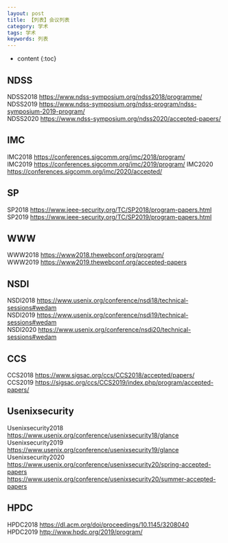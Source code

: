 ```yaml
---
layout: post
title: 【列表】会议列表
category: 学术
tags: 学术
keywords: 列表
---
```

* content
{:toc}

## NDSS
NDSS2018 <https://www.ndss-symposium.org/ndss2018/programme/>  
NDSS2019 <https://www.ndss-symposium.org/ndss-program/ndss-symposium-2019-program/>  
NDSS2020 <https://www.ndss-symposium.org/ndss2020/accepted-papers/>

## IMC
IMC2018 <https://conferences.sigcomm.org/imc/2018/program/>  
IMC2019 <https://conferences.sigcomm.org/imc/2019/program/>
IMC2020 <https://conferences.sigcomm.org/imc/2020/accepted/>

## SP
SP2018 <https://www.ieee-security.org/TC/SP2018/program-papers.html>  
SP2019 <https://www.ieee-security.org/TC/SP2019/program-papers.html>

## WWW
WWW2018 <https://www2018.thewebconf.org/program/>  
WWW2019 <https://www2019.thewebconf.org/accepted-papers>  

## NSDI
NSDI2018 <https://www.usenix.org/conference/nsdi18/technical-sessions#wedam>  
NSDI2019 <https://www.usenix.org/conference/nsdi19/technical-sessions#wedam>  
NSDI2020 <https://www.usenix.org/conference/nsdi20/technical-sessions#wedam>

## CCS
CCS2018 <https://www.sigsac.org/ccs/CCS2018/accepted/papers/>  
CCS2019 <https://sigsac.org/ccs/CCS2019/index.php/program/accepted-papers/>

## Usenixsecurity
Usenixsecurity2018 <https://www.usenix.org/conference/usenixsecurity18/glance>  
Usenixsecurity2019 <https://www.usenix.org/conference/usenixsecurity19/glance>  
Usenixsecurity2020 <https://www.usenix.org/conference/usenixsecurity20/spring-accepted-papers>  
<https://www.usenix.org/conference/usenixsecurity20/summer-accepted-papers>

## HPDC
HPDC2018 <https://dl.acm.org/doi/proceedings/10.1145/3208040>  
HPDC2019 <http://www.hpdc.org/2019/program/>